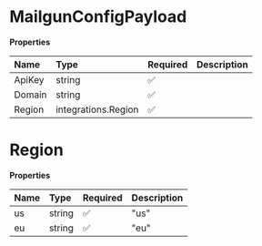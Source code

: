# MailgunConfigPayload

**Properties**

| Name   | Type                | Required | Description |
| :----- | :------------------ | :------- | :---------- |
| ApiKey | string              | ✅       |             |
| Domain | string              | ✅       |             |
| Region | integrations.Region | ✅       |             |

# Region

**Properties**

| Name | Type   | Required | Description |
| :--- | :----- | :------- | :---------- |
| us   | string | ✅       | "us"        |
| eu   | string | ✅       | "eu"        |
